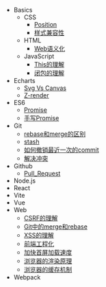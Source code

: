 - Basics
  - CSS
    - [Position](/md/Basics/CSS/Position.md)
    - [样式兼容性](/md/Basics/CSS/样式兼容性.md)
  - HTML
    - [Web语义化](/md/Basics/HTML/Web语义化.md)
  - JavaScript
    - [This的理解](/md/Basics/JavaScript/This的理解.md)
    - [闭包的理解](/md/Basics/JavaScript/闭包的理解.md)
- Echarts
  - [Svg Vs Canvas](/md/Echarts/Svg%20Vs%20Canvas.md)
  - [Z-render](/md/Echarts/Z-render.md)
- ES6
  - [Promise](/md/ES6/Promise.md)
  - [手写Promise](/md/ES6/手写Promise.md)
- Git
  - [rebase和merge的区别](/md/Git/rebase和merge的区别.md)
  - [stash](/md/Git/stash.md)
  - [如何撤销最近一次的commit](/md/Git/如何撤销最近一次的commit.md)
  - [解决冲突](/md/Git/解决冲突.md)
- Github
  - [Pull_Request](/md/Github/Pull_Request.md)
- Node.js
- React
- Vite
- Vue
- Web
  - [CSRF的理解](/md/Web/CSRF的理解.md)
  - [Git中的merge和rebase](/md/Web/Git中的merge和rebase.md)
  - [XSS的理解](/md/Web/XSS的理解.md)
  - [前端工程化](/md/Web/前端工程化.md)
  - [加快首屏加载速度](/md/Web/加快首屏加载速度.md)
  - [浏览器的渲染原理](/md/Web/浏览器的渲染原理.md)
  - [浏览器的缓存机制](/md/Web/浏览器的缓存机制.md)
- Webpack
